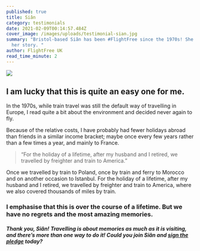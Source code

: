 ```yaml
---
published: true
title: Siân
category: testimonials
date: 2021-02-09T00:14:57.484Z
cover_image: /images/uploads/testimonial-sian.jpg
summary: "Bristol-based Siân has been #FlightFree since the 1970s! She tells us
  her story. "
author: FlightFree UK
read_time_minute: 2
---
```

![](/images/uploads/testimonial-sian.jpg)

## I am lucky that this is quite an easy one for me.

In the 1970s, while train travel was still the default way of travelling in Europe, I read quite a bit about the environment and decided never again to fly.

Because of the relative costs, I have probably had fewer holidays abroad than friends in a similar income bracket; maybe once every few years rather than a few times a year, and mainly to France. 

> “For the holiday of a lifetime, after my husband and I retired, we travelled by freighter and train to America.”

Once we travelled by train to Poland, once by train and ferry to Morocco and on another occasion to Istanbul. For the holiday of a lifetime, after my husband and I retired, we travelled by freighter and train to America, where we also covered thousands of miles by train. 

### I emphasise that this is over the course of a lifetime. But we have no regrets and the most amazing memories.

#### *Thank you, Siân! Travelling is about memories as much as it is visiting, and there’s more than one way to do it! Could you join Siân and [sign the pledge](/take_action/) today?*